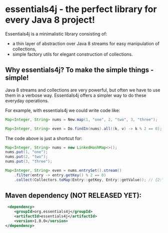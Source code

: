 # essentials4j - the perfect library for every Java 8 project!

Essentials4j is a minimalistic library consisting of:
 - a thin layer of abstraction over Java 8 streams for easy manipulation of collections,
 - simple factory utils for elegant construction of collections.

## Why essentials4j? To make the simple things - simple!

Java 8 streams and collections are very powerful, but often we have to use them in a verbose way. Essentials4j offers a simpler way to do these everyday operations.

For example, with essentials4j we could write code like:

```java
Map<Integer, String> nums = New.map(1, "one", 2, "two", 3, "three");

Map<Integer, String> even = Do.findIn(nums).all((k, v) -> k % 2 == 0); // {2:"two"}
```

The code above is just a shortcut for:

```java
Map<Integer, String> nums = new LinkedHashMap<>();
nums.put(1, "one");
nums.put(2, "two");
nums.put(3, "three");

Map<Integer, String> even = nums.entrySet().stream()
    .filter(entry -> entry.getKey() % 2 == 0)
    .collect(Collectors.toMap(Entry::getKey, Entry::getValue)); // {2:"two"}
```

## Maven dependency (NOT RELEASED YET):

```xml
 <dependency>
    <groupId>org.essentials4j</groupId>
    <artifactId>essentials4j</artifactId>
    <version>1.0.0</version>
</dependency>
```